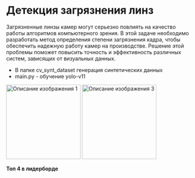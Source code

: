 

# Детекция загрязнения линз


Загрязненные линзы камер могут серьезно повлиять на качество работы алгоритмов компьютерного зрения. 
В этой задаче необходимо разработать метод определения степени загрязнения кадра, 
чтобы обеспечить надежную работу камер на производстве. 
Решение этой проблемы поможет повысить точность и эффективность различных систем, 
зависящих от визуальных данных.

- В папке cv_synt_dataset генерация синтетических данных
- main.py - обучение yolo-v11 

<div>
  <img src="/home/dm/Документы/some/nornickel_2024/datasets/train_data/images/train/0000_FV.png" alt="Описание изображения 1" width="200">
  <img src="/home/dm/Документы/some/nornickel_2024/datasets/train_data/images/train/1_1709104681_0.png" alt="Описание изображения 3" width="200">
</div>


**Топ 4 в лидерборде**
